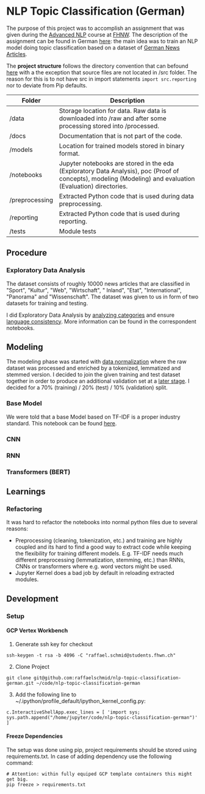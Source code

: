 # NLP Topic Classification (German)

The purpose of this project was to accomplish an assignment that was given during the
[Advanced NLP](https://www.fhnw.ch/de/weiterbildung/technik/advanced-nlp) course at
[FHNW](https://www.fhnw.ch). The description of the assignment can be found in German
[here](./docs/00_project_assignment.pdf): the main idea was to train an NLP model doing topic classification based on a
dataset of [German News Articles](https://tblock.github.io/10kGNAD/).

The **project structure** follows the directory convention that can
befound [here](https://towardsdatascience.com/manage-your-data-science-project-structure-in-early-stage-95f91d4d0600)
with a the exception that source files are not located in /src folder. The reason for this is to not have src in import
statements `import src.reporting` nor to deviate from Pip defaults.

| Folder         | Description                                                                                                                                                |
|----------------|------------------------------------------------------------------------------------------------------------------------------------------------------------|
| /data          | Storage location for data. Raw data is downloaded into /raw and after some processing stored into /processed.                                              |
| /docs          | Documentation that is not part of the code.                                                                                                                |
| /models        | Location for trained models stored in binary format.                                                                                                       |
| /notebooks     | Jupyter notebooks are stored in the eda (Exploratory Data Analysis), poc (Proof of concepts), modeling (Modeling) and evaluation (Evaluation) directories. |
| /preprocessing | Extracted Python code that is used during data preprocessing.                                                                                              |
| /reporting     | Extracted Python code that is used during reporting.                                                                                                       |
| /tests         | Module tests                                                                                                                                               |

## Procedure

### Exploratory Data Analysis

The dataset consists of roughly 10000 news articles that are classified in "Sport", "Kultur", "Web", "Wirtschaft", "
Inland", "Etat", "International", "Panorama" and "Wissenschaft". The dataset was given to us in form of two datasets for
training and testing.

I did Exploratory Data Analysis by [analyzing categories](./notebook/eda/01_analyze_categories.ipynb) and
ensure [language consistency](./notebook/eda/02_analyze_language.ipynb). More information can be found in the
correspondent notebooks.

## Modeling

The modeling phase was started with [data normalization](./notebook/modeling/01_normalization.ipynb) where the raw
dataset was processed and enriched by a tokenized, lemmatized and stemmed version. I decided to join the given training
and test dataset together in order to produce an additional validation set at a [later stage](./notebook/modeling/). I
decided for a 70% (training) / 20% (test) / 10% (validation) split.

### Base Model

We were told that a base Model based on TF-IDF is a proper industry standard. This notebook can be
found [here](./notebook/modeling/).

### CNN

### RNN

### Transformers (BERT)

## Learnings

### Refactoring

It was hard to refactor the notebooks into normal python files due to several reasons:

- Preprocessing (cleaning, tokenization, etc.) and training are highly coupled and its hard to find a good way to
  extract code while keeping the flexibility for training different models. E.g. TF-IDF needs much different
  preprocessing (lemmatization, stemming, etc.) than RNNs, CNNs or transformers where e.g. word vectors might be used.
- Jupyter Kernel does a bad job by default in reloading extracted modules.

## Development

### Setup

#### GCP Vertex Workbench

1. Generate ssh key for checkout

```
ssh-keygen -t rsa -b 4096 -C "raffael.schmid@students.fhwn.ch"
```

2. Clone Project

```
git clone git@github.com:raffaelschmid/nlp-topic-classification-german.git ~/code/nlp-topic-classification-german
```

3. Add the following line to ~/.ipython/profile_default/ipython_kernel_config.py:

```
c.InteractiveShellApp.exec_lines = [ 'import sys; sys.path.append("/home/jupyter/code/nlp-topic-classification-german")' ]
```

#### Freeze Dependencies

The setup was done using pip, project requirements should be stored using requirements.txt. In case of adding dependency
use the following command:

```
# Attention: within fully equiped GCP template containers this might get big. 
pip freeze > requirements.txt
```